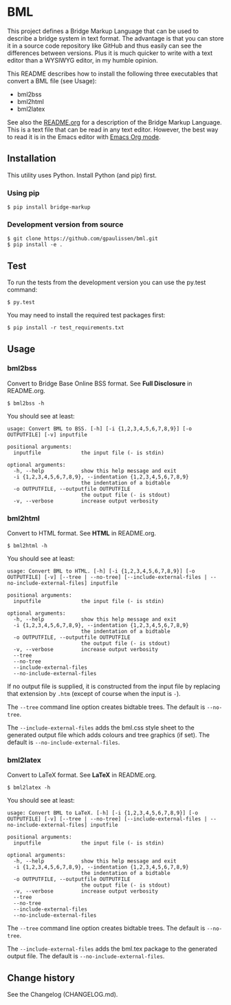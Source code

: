 # BML

This project defines a Bridge Markup Language that can be used to describe a
bridge system in text format. The advantage is that you can store it in a
source code repository like GitHub and thus easily can see the differences
between versions. Plus it is much quicker to write with a text editor than a
WYSIWYG editor, in my humble opinion.

This README describes how to install the following three executables that
convert a BML file (see Usage):
- bml2bss
- bml2html
- bml2latex

See also the [README.org](README.org) for a description of the Bridge Markup
Language. This is a text file that can be read in any text editor. However,
the best way to read it is in the Emacs editor with [Emacs Org
mode](https://orgmode.org/).

## Installation

This utility uses Python. Install Python (and pip) first.

### Using pip

```
$ pip install bridge-markup
```

### Development version from source

```
$ git clone https://github.com/gpaulissen/bml.git
$ pip install -e .
```

## Test

To run the tests from the development version you can use the py.test command:

```
$ py.test
```

You may need to install the required test packages first:

```
$ pip install -r test_requirements.txt
```

## Usage

### bml2bss

Convert to Bridge Base Online BSS format. See **Full Disclosure** in README.org.

```
$ bml2bss -h
```

You should see at least:

```
usage: Convert BML to BSS. [-h] [-i {1,2,3,4,5,6,7,8,9}] [-o OUTPUTFILE] [-v] inputfile

positional arguments:
  inputfile             the input file (- is stdin)

optional arguments:
  -h, --help            show this help message and exit
  -i {1,2,3,4,5,6,7,8,9}, --indentation {1,2,3,4,5,6,7,8,9}
                        the indentation of a bidtable
  -o OUTPUTFILE, --outputfile OUTPUTFILE
                        the output file (- is stdout)
  -v, --verbose         increase output verbosity
```

### bml2html

Convert to HTML format. See **HTML** in README.org.

```
$ bml2html -h
```

You should see at least:

```
usage: Convert BML to HTML. [-h] [-i {1,2,3,4,5,6,7,8,9}] [-o OUTPUTFILE] [-v] [--tree | --no-tree] [--include-external-files | --no-include-external-files] inputfile

positional arguments:
  inputfile             the input file (- is stdin)

optional arguments:
  -h, --help            show this help message and exit
  -i {1,2,3,4,5,6,7,8,9}, --indentation {1,2,3,4,5,6,7,8,9}
                        the indentation of a bidtable
  -o OUTPUTFILE, --outputfile OUTPUTFILE
                        the output file (- is stdout)
  -v, --verbose         increase output verbosity
  --tree
  --no-tree
  --include-external-files
  --no-include-external-files
```

If no output file is supplied, it is constructed from the input file by
replacing that extension by `.htm` (except of course when the input is `-`).

The `--tree` command line option creates bidtable trees. The default is `--no-tree`.

The `--include-external-files` adds the bml.css style sheet to the generated
output file which adds colours and tree graphics (if set). The default is
`--no-include-external-files`.

### bml2latex

Convert to LaTeX format. See **LaTeX** in README.org.

```
$ bml2latex -h
```

You should see at least:

```
usage: Convert BML to LaTeX. [-h] [-i {1,2,3,4,5,6,7,8,9}] [-o OUTPUTFILE] [-v] [--tree | --no-tree] [--include-external-files | --no-include-external-files] inputfile

positional arguments:
  inputfile             the input file (- is stdin)

optional arguments:
  -h, --help            show this help message and exit
  -i {1,2,3,4,5,6,7,8,9}, --indentation {1,2,3,4,5,6,7,8,9}
                        the indentation of a bidtable
  -o OUTPUTFILE, --outputfile OUTPUTFILE
                        the output file (- is stdout)
  -v, --verbose         increase output verbosity
  --tree
  --no-tree
  --include-external-files
  --no-include-external-files
```

The `--tree` command line option creates bidtable trees. The default is `--no-tree`.

The `--include-external-files` adds the bml.tex package to the generated
output file. The default is `--no-include-external-files`. 

## Change history

See the Changelog (CHANGELOG.md).

